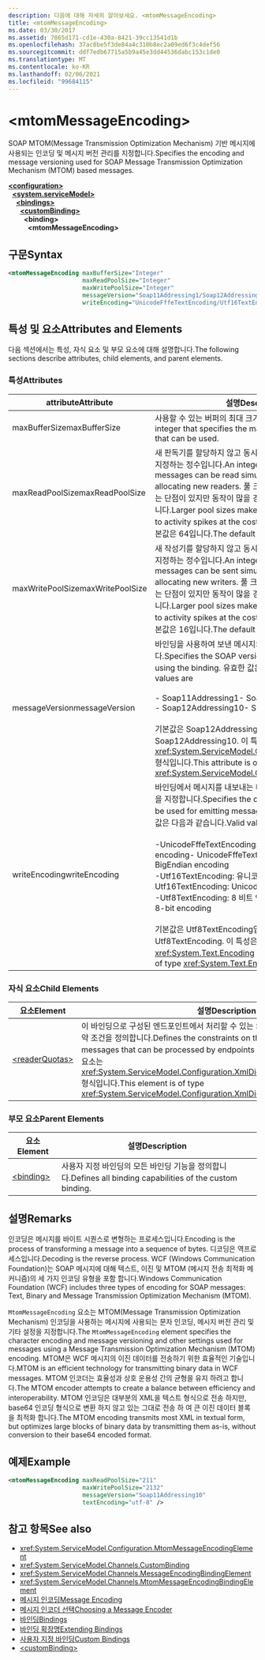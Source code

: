 ```yaml
---
description: 다음에 대해 자세히 알아보세요. <mtomMessageEncoding>
title: <mtomMessageEncoding>
ms.date: 03/30/2017
ms.assetid: 7865d171-cd1e-430a-8421-39cc13541d1b
ms.openlocfilehash: 37ac0be5f3de84a4c310b8ec2a09ed6f3c4def56
ms.sourcegitcommit: ddf7edb67715a5b9a45e3dd44536dabc153c1de0
ms.translationtype: MT
ms.contentlocale: ko-KR
ms.lasthandoff: 02/06/2021
ms.locfileid: "99684115"
---
```

# \<mtomMessageEncoding>

<span data-ttu-id="55ddd-102">SOAP MTOM(Message Transmission Optimization Mechanism) 기반 메시지에 사용되는 인코딩 및 메시지 버전 관리를 지정합니다.</span><span class="sxs-lookup"><span data-stu-id="55ddd-102">Specifies the encoding and message versioning used for SOAP Message Transmission Optimization Mechanism (MTOM) based messages.</span></span>  
  
[**\<configuration>**](../configuration-element.md)\
&nbsp;&nbsp;[**\<system.serviceModel>**](system-servicemodel.md)\
&nbsp;&nbsp;&nbsp;&nbsp;[**\<bindings>**](bindings.md)\
&nbsp;&nbsp;&nbsp;&nbsp;&nbsp;&nbsp;[**\<customBinding>**](custombinding.md)\
&nbsp;&nbsp;&nbsp;&nbsp;&nbsp;&nbsp;&nbsp;&nbsp;**\<binding>**\
&nbsp;&nbsp;&nbsp;&nbsp;&nbsp;&nbsp;&nbsp;&nbsp;&nbsp;&nbsp;**\<mtomMessageEncoding>**  
  
## <a name="syntax"></a><span data-ttu-id="55ddd-103">구문</span><span class="sxs-lookup"><span data-stu-id="55ddd-103">Syntax</span></span>  
  
```xml  
<mtomMessageEncoding maxBufferSize="Integer"
                     maxReadPoolSize="Integer"
                     maxWritePoolSize="Integer"
                     messageVersion="Soap11Addressing1/Soap12Addressing10"
                     writeEncoding="UnicodeFffeTextEncoding/Utf16TextEncoding/Utf8TextEncoding" />
```  
  
## <a name="attributes-and-elements"></a><span data-ttu-id="55ddd-104">특성 및 요소</span><span class="sxs-lookup"><span data-stu-id="55ddd-104">Attributes and Elements</span></span>  

 <span data-ttu-id="55ddd-105">다음 섹션에서는 특성, 자식 요소 및 부모 요소에 대해 설명합니다.</span><span class="sxs-lookup"><span data-stu-id="55ddd-105">The following sections describe attributes, child elements, and parent elements.</span></span>  
  
### <a name="attributes"></a><span data-ttu-id="55ddd-106">특성</span><span class="sxs-lookup"><span data-stu-id="55ddd-106">Attributes</span></span>  
  
|<span data-ttu-id="55ddd-107">attribute</span><span class="sxs-lookup"><span data-stu-id="55ddd-107">Attribute</span></span>|<span data-ttu-id="55ddd-108">설명</span><span class="sxs-lookup"><span data-stu-id="55ddd-108">Description</span></span>|  
|---------------|-----------------|  
|<span data-ttu-id="55ddd-109">maxBufferSize</span><span class="sxs-lookup"><span data-stu-id="55ddd-109">maxBufferSize</span></span>|<span data-ttu-id="55ddd-110">사용할 수 있는 버퍼의 최대 크기를 지정하는 정수입니다.</span><span class="sxs-lookup"><span data-stu-id="55ddd-110">An integer that specifies the maximum size of the buffer that can be used.</span></span>|  
|<span data-ttu-id="55ddd-111">maxReadPoolSize</span><span class="sxs-lookup"><span data-stu-id="55ddd-111">maxReadPoolSize</span></span>|<span data-ttu-id="55ddd-112">새 판독기를 할당하지 않고 동시에 읽을 수 있는 메시지 수를 지정하는 정수입니다.</span><span class="sxs-lookup"><span data-stu-id="55ddd-112">An integer that specifies how many messages can be read simultaneously without allocating new readers.</span></span> <span data-ttu-id="55ddd-113">풀 크기가 커지면 작업 집합이 커지는 단점이 있지만 동작이 많을 경우의 시스템 안정성이 높아집니다.</span><span class="sxs-lookup"><span data-stu-id="55ddd-113">Larger pool sizes make the system more tolerant to activity spikes at the cost of a larger working set.</span></span> <span data-ttu-id="55ddd-114">기본값은 64입니다.</span><span class="sxs-lookup"><span data-stu-id="55ddd-114">The default is 64.</span></span>|  
|<span data-ttu-id="55ddd-115">maxWritePoolSize</span><span class="sxs-lookup"><span data-stu-id="55ddd-115">maxWritePoolSize</span></span>|<span data-ttu-id="55ddd-116">새 작성기를 할당하지 않고 동시에 보낼 수 있는 메시지 수를 지정하는 정수입니다.</span><span class="sxs-lookup"><span data-stu-id="55ddd-116">An integer that specifies how many messages can be sent simultaneously without allocating new writers.</span></span> <span data-ttu-id="55ddd-117">풀 크기가 커지면 작업 집합이 커지는 단점이 있지만 동작이 많을 경우의 시스템 안정성이 높아집니다.</span><span class="sxs-lookup"><span data-stu-id="55ddd-117">Larger pool sizes make the system more tolerant to activity spikes at the cost of a larger working set.</span></span> <span data-ttu-id="55ddd-118">기본값은 16입니다.</span><span class="sxs-lookup"><span data-stu-id="55ddd-118">The default is 16.</span></span>|  
|<span data-ttu-id="55ddd-119">messageVersion</span><span class="sxs-lookup"><span data-stu-id="55ddd-119">messageVersion</span></span>|<span data-ttu-id="55ddd-120">바인딩을 사용하여 보낸 메시지의 SOAP 버전을 지정합니다.</span><span class="sxs-lookup"><span data-stu-id="55ddd-120">Specifies the SOAP version of the messages sent using the binding.</span></span> <span data-ttu-id="55ddd-121">유효한 값은 다음과 같습니다.</span><span class="sxs-lookup"><span data-stu-id="55ddd-121">Valid values are</span></span><br /><br /> <span data-ttu-id="55ddd-122">- Soap11Addressing1</span><span class="sxs-lookup"><span data-stu-id="55ddd-122">-   Soap11Addressing1</span></span><br /><span data-ttu-id="55ddd-123">- Soap12Addressing10</span><span class="sxs-lookup"><span data-stu-id="55ddd-123">-   Soap12Addressing10</span></span><br /><br /> <span data-ttu-id="55ddd-124">기본값은 Soap12Addressing10입니다.</span><span class="sxs-lookup"><span data-stu-id="55ddd-124">The default is Soap12Addressing10.</span></span> <span data-ttu-id="55ddd-125">이 특성은 <xref:System.ServiceModel.Channels.MessageVersion> 형식입니다.</span><span class="sxs-lookup"><span data-stu-id="55ddd-125">This attribute is of type <xref:System.ServiceModel.Channels.MessageVersion>.</span></span>|  
|<span data-ttu-id="55ddd-126">writeEncoding</span><span class="sxs-lookup"><span data-stu-id="55ddd-126">writeEncoding</span></span>|<span data-ttu-id="55ddd-127">바인딩에서 메시지를 내보내는 데 사용되는 문자 집합 인코딩을 지정합니다.</span><span class="sxs-lookup"><span data-stu-id="55ddd-127">Specifies the character set encoding to be used for emitting messages on the binding.</span></span> <span data-ttu-id="55ddd-128">유효한 값은 다음과 같습니다.</span><span class="sxs-lookup"><span data-stu-id="55ddd-128">Valid values are</span></span><br /><br /> <span data-ttu-id="55ddd-129">-UnicodeFffeTextEncoding: Unicode 이상 Endian encoding</span><span class="sxs-lookup"><span data-stu-id="55ddd-129">-   UnicodeFffeTextEncoding: Unicode BigEndian encoding</span></span><br /><span data-ttu-id="55ddd-130">-Utf16TextEncoding: 유니코드 인코딩</span><span class="sxs-lookup"><span data-stu-id="55ddd-130">-   Utf16TextEncoding: Unicode encoding</span></span><br /><span data-ttu-id="55ddd-131">-Utf8TextEncoding: 8 비트 인코딩</span><span class="sxs-lookup"><span data-stu-id="55ddd-131">-   Utf8TextEncoding: 8-bit encoding</span></span><br /><br /> <span data-ttu-id="55ddd-132">기본값은 Utf8TextEncoding입니다.</span><span class="sxs-lookup"><span data-stu-id="55ddd-132">The default is Utf8TextEncoding.</span></span> <span data-ttu-id="55ddd-133">이 특성은 <xref:System.Text.Encoding> 형식입니다.</span><span class="sxs-lookup"><span data-stu-id="55ddd-133">This attribute is of type <xref:System.Text.Encoding>.</span></span>|  
  
### <a name="child-elements"></a><span data-ttu-id="55ddd-134">자식 요소</span><span class="sxs-lookup"><span data-stu-id="55ddd-134">Child Elements</span></span>  
  
|<span data-ttu-id="55ddd-135">요소</span><span class="sxs-lookup"><span data-stu-id="55ddd-135">Element</span></span>|<span data-ttu-id="55ddd-136">설명</span><span class="sxs-lookup"><span data-stu-id="55ddd-136">Description</span></span>|  
|-------------|-----------------|  
|[\<readerQuotas>](/previous-versions/dotnet/netframework-4.0/ms731325(v=vs.100))|<span data-ttu-id="55ddd-137">이 바인딩으로 구성된 엔드포인트에서 처리할 수 있는 SOAP 메시지의 복잡성에 대한 제약 조건을 정의합니다.</span><span class="sxs-lookup"><span data-stu-id="55ddd-137">Defines the constraints on the complexity of SOAP messages that can be processed by endpoints configured with this binding.</span></span> <span data-ttu-id="55ddd-138">이 요소는 <xref:System.ServiceModel.Configuration.XmlDictionaryReaderQuotasElement> 형식입니다.</span><span class="sxs-lookup"><span data-stu-id="55ddd-138">This element is of type <xref:System.ServiceModel.Configuration.XmlDictionaryReaderQuotasElement>.</span></span>|  
  
### <a name="parent-elements"></a><span data-ttu-id="55ddd-139">부모 요소</span><span class="sxs-lookup"><span data-stu-id="55ddd-139">Parent Elements</span></span>  
  
|<span data-ttu-id="55ddd-140">요소</span><span class="sxs-lookup"><span data-stu-id="55ddd-140">Element</span></span>|<span data-ttu-id="55ddd-141">설명</span><span class="sxs-lookup"><span data-stu-id="55ddd-141">Description</span></span>|  
|-------------|-----------------|  
|[\<binding>](bindings.md)|<span data-ttu-id="55ddd-142">사용자 지정 바인딩의 모든 바인딩 기능을 정의합니다.</span><span class="sxs-lookup"><span data-stu-id="55ddd-142">Defines all binding capabilities of the custom binding.</span></span>|  
  
## <a name="remarks"></a><span data-ttu-id="55ddd-143">설명</span><span class="sxs-lookup"><span data-stu-id="55ddd-143">Remarks</span></span>  

 <span data-ttu-id="55ddd-144">인코딩은 메시지를 바이트 시퀀스로 변형하는 프로세스입니다.</span><span class="sxs-lookup"><span data-stu-id="55ddd-144">Encoding is the process of transforming a message into a sequence of bytes.</span></span> <span data-ttu-id="55ddd-145">디코딩은 역프로세스입니다.</span><span class="sxs-lookup"><span data-stu-id="55ddd-145">Decoding is the reverse process.</span></span> <span data-ttu-id="55ddd-146">WCF (Windows Communication Foundation)는 SOAP 메시지에 대해 텍스트, 이진 및 MTOM (메시지 전송 최적화 메커니즘)의 세 가지 인코딩 유형을 포함 합니다.</span><span class="sxs-lookup"><span data-stu-id="55ddd-146">Windows Communication Foundation (WCF) includes three types of encoding for SOAP messages: Text, Binary and Message Transmission Optimization Mechanism (MTOM).</span></span>  
  
 <span data-ttu-id="55ddd-147">`MtomMessageEncoding` 요소는 MTOM(Message Transmission Optimization Mechanism) 인코딩을 사용하는 메시지에 사용되는 문자 인코딩, 메시지 버전 관리 및 기타 설정을 지정합니다.</span><span class="sxs-lookup"><span data-stu-id="55ddd-147">The `MtomMessageEncoding` element specifies the character encoding and message versioning and other settings used for messages using a Message Transmission Optimization Mechanism (MTOM) encoding.</span></span> <span data-ttu-id="55ddd-148">MTOM은 WCF 메시지의 이진 데이터를 전송하기 위한 효율적인 기술입니다.</span><span class="sxs-lookup"><span data-stu-id="55ddd-148">MTOM is an efficient technology for transmitting binary data in WCF messages.</span></span> <span data-ttu-id="55ddd-149">MTOM 인코더는 효율성과 상호 운용성 간의 균형을 유지 하려고 합니다.</span><span class="sxs-lookup"><span data-stu-id="55ddd-149">The MTOM encoder attempts to create a balance between efficiency and interoperability.</span></span> <span data-ttu-id="55ddd-150">MTOM 인코딩은 대부분의 XML을 텍스트 형식으로 전송 하지만, base64 인코딩 형식으로 변환 하지 않고 있는 그대로 전송 하 여 큰 이진 데이터 블록을 최적화 합니다.</span><span class="sxs-lookup"><span data-stu-id="55ddd-150">The MTOM encoding transmits most XML in textual form, but optimizes large blocks of binary data by transmitting them as-is, without conversion to their base64 encoded format.</span></span>  
  
## <a name="example"></a><span data-ttu-id="55ddd-151">예제</span><span class="sxs-lookup"><span data-stu-id="55ddd-151">Example</span></span>  
  
```xml  
<mtomMessageEncoding maxReadPoolSize="211"
                     maxWritePoolSize="2132"
                     messageVersion="Soap11Addressing10"
                     textEncoding="utf-8" />
```  
  
## <a name="see-also"></a><span data-ttu-id="55ddd-152">참고 항목</span><span class="sxs-lookup"><span data-stu-id="55ddd-152">See also</span></span>

- <xref:System.ServiceModel.Configuration.MtomMessageEncodingElement>
- <xref:System.ServiceModel.Channels.CustomBinding>
- <xref:System.ServiceModel.Channels.MessageEncodingBindingElement>
- <xref:System.ServiceModel.Channels.MtomMessageEncodingBindingElement>
- [<span data-ttu-id="55ddd-153">메시지 인코딩</span><span class="sxs-lookup"><span data-stu-id="55ddd-153">Message Encoding</span></span>](message-encoding.md)
- [<span data-ttu-id="55ddd-154">메시지 인코더 선택</span><span class="sxs-lookup"><span data-stu-id="55ddd-154">Choosing a Message Encoder</span></span>](../../../wcf/feature-details/choosing-a-message-encoder.md)
- [<span data-ttu-id="55ddd-155">바인딩</span><span class="sxs-lookup"><span data-stu-id="55ddd-155">Bindings</span></span>](../../../wcf/bindings.md)
- [<span data-ttu-id="55ddd-156">바인딩 확장명</span><span class="sxs-lookup"><span data-stu-id="55ddd-156">Extending Bindings</span></span>](../../../wcf/extending/extending-bindings.md)
- [<span data-ttu-id="55ddd-157">사용자 지정 바인딩</span><span class="sxs-lookup"><span data-stu-id="55ddd-157">Custom Bindings</span></span>](../../../wcf/extending/custom-bindings.md)
- [\<customBinding>](custombinding.md)

